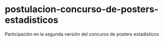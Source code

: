 # postulacion-concurso-de-posters-estadisticos
Participación en la segunda versión del concuros de posters estadísticos
